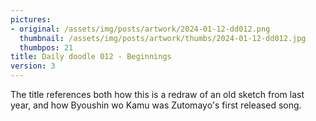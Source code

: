 ```yaml
---
pictures:
- original: /assets/img/posts/artwork/2024-01-12-dd012.png
  thumbnail: /assets/img/posts/artwork/thumbs/2024-01-12-dd012.jpg
  thumbpos: 21
title: Daily doodle 012 - Beginnings
version: 3
---
```

The title references both how this is a redraw of an old sketch from last year, and how Byoushin wo Kamu was Zutomayo's first released song.
